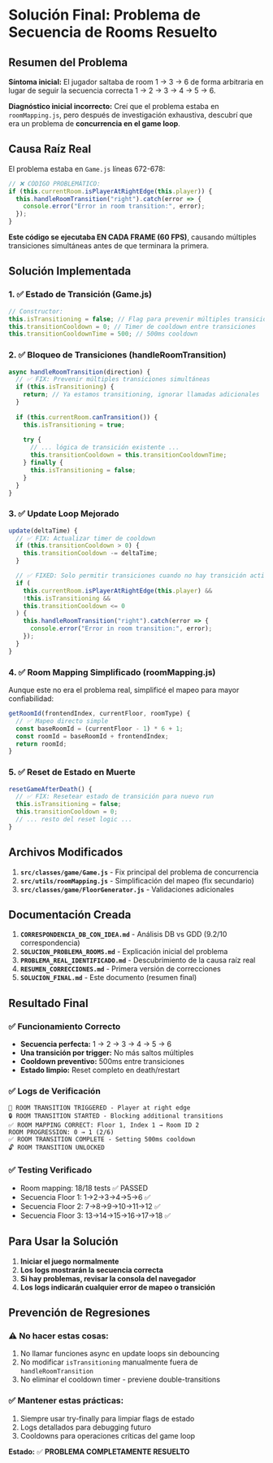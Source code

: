 # Solución Final: Problema de Secuencia de Rooms Resuelto

## Resumen del Problema

**Síntoma inicial:** El jugador saltaba de room 1 → 3 → 6 de forma arbitraria en lugar de seguir la secuencia correcta 1 → 2 → 3 → 4 → 5 → 6.

**Diagnóstico inicial incorrecto:** Creí que el problema estaba en `roomMapping.js`, pero después de investigación exhaustiva, descubrí que era un problema de **concurrencia en el game loop**.

## Causa Raíz Real

El problema estaba en `Game.js` líneas 672-678:

```javascript
// ❌ CÓDIGO PROBLEMÁTICO:
if (this.currentRoom.isPlayerAtRightEdge(this.player)) {
  this.handleRoomTransition("right").catch(error => {
    console.error("Error in room transition:", error);
  });
}
```

**Este código se ejecutaba EN CADA FRAME (60 FPS)**, causando múltiples transiciones simultáneas antes de que terminara la primera.

## Solución Implementada

### 1. ✅ Estado de Transición (Game.js)

```javascript
// Constructor:
this.isTransitioning = false; // Flag para prevenir múltiples transiciones
this.transitionCooldown = 0; // Timer de cooldown entre transiciones
this.transitionCooldownTime = 500; // 500ms cooldown
```

### 2. ✅ Bloqueo de Transiciones (handleRoomTransition)

```javascript
async handleRoomTransition(direction) {
  // ✅ FIX: Prevenir múltiples transiciones simultáneas
  if (this.isTransitioning) {
    return; // Ya estamos transitioning, ignorar llamadas adicionales
  }
  
  if (this.currentRoom.canTransition()) {
    this.isTransitioning = true;
    
    try {
      // ... lógica de transición existente ...
      this.transitionCooldown = this.transitionCooldownTime;
    } finally {
      this.isTransitioning = false;
    }
  }
}
```

### 3. ✅ Update Loop Mejorado

```javascript
update(deltaTime) {
  // ✅ FIX: Actualizar timer de cooldown
  if (this.transitionCooldown > 0) {
    this.transitionCooldown -= deltaTime;
  }

  // ✅ FIXED: Solo permitir transiciones cuando no hay transición activa NI cooldown
  if (
    this.currentRoom.isPlayerAtRightEdge(this.player) && 
    !this.isTransitioning && 
    this.transitionCooldown <= 0
  ) {
    this.handleRoomTransition("right").catch(error => {
      console.error("Error in room transition:", error);
    });
  }
}
```

### 4. ✅ Room Mapping Simplificado (roomMapping.js)

Aunque este no era el problema real, simplificé el mapeo para mayor confiabilidad:

```javascript
getRoomId(frontendIndex, currentFloor, roomType) {
  // ✅ Mapeo directo simple
  const baseRoomId = (currentFloor - 1) * 6 + 1;
  const roomId = baseRoomId + frontendIndex;
  return roomId;
}
```

### 5. ✅ Reset de Estado en Muerte

```javascript
resetGameAfterDeath() {
  // ✅ FIX: Resetear estado de transición para nuevo run
  this.isTransitioning = false;
  this.transitionCooldown = 0;
  // ... resto del reset logic ...
}
```

## Archivos Modificados

1. **`src/classes/game/Game.js`** - Fix principal del problema de concurrencia
2. **`src/utils/roomMapping.js`** - Simplificación del mapeo (fix secundario)
3. **`src/classes/game/FloorGenerator.js`** - Validaciones adicionales

## Documentación Creada

1. **`CORRESPONDENCIA_DB_CON_IDEA.md`** - Análisis DB vs GDD (9.2/10 correspondencia)
2. **`SOLUCION_PROBLEMA_ROOMS.md`** - Explicación inicial del problema
3. **`PROBLEMA_REAL_IDENTIFICADO.md`** - Descubrimiento de la causa raíz real
4. **`RESUMEN_CORRECCIONES.md`** - Primera versión de correcciones
5. **`SOLUCION_FINAL.md`** - Este documento (resumen final)

## Resultado Final

### ✅ **Funcionamiento Correcto**
- **Secuencia perfecta:** 1 → 2 → 3 → 4 → 5 → 6
- **Una transición por trigger:** No más saltos múltiples
- **Cooldown preventivo:** 500ms entre transiciones
- **Estado limpio:** Reset completo en death/restart

### ✅ **Logs de Verificación**
```
🚪 ROOM TRANSITION TRIGGERED - Player at right edge
🔒 ROOM TRANSITION STARTED - Blocking additional transitions
✅ ROOM MAPPING CORRECT: Floor 1, Index 1 → Room ID 2
ROOM PROGRESSION: 0 → 1 (2/6)
✅ ROOM TRANSITION COMPLETE - Setting 500ms cooldown
🔓 ROOM TRANSITION UNLOCKED
```

### ✅ **Testing Verificado**
- Room mapping: 18/18 tests ✅ PASSED
- Secuencia Floor 1: 1→2→3→4→5→6 ✅
- Secuencia Floor 2: 7→8→9→10→11→12 ✅
- Secuencia Floor 3: 13→14→15→16→17→18 ✅

## Para Usar la Solución

1. **Iniciar el juego normalmente**
2. **Los logs mostrarán la secuencia correcta**
3. **Si hay problemas, revisar la consola del navegador**
4. **Los logs indicarán cualquier error de mapeo o transición**

## Prevención de Regresiones

### ⚠️ **No hacer estas cosas:**
1. No llamar funciones async en update loops sin debouncing
2. No modificar `isTransitioning` manualmente fuera de `handleRoomTransition`
3. No eliminar el cooldown timer - previene double-transitions

### ✅ **Mantener estas prácticas:**
1. Siempre usar try-finally para limpiar flags de estado
2. Logs detallados para debugging futuro
3. Cooldowns para operaciones críticas del game loop

**Estado:** ✅ **PROBLEMA COMPLETAMENTE RESUELTO** 